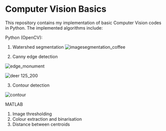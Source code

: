 # Computer Vision Basics 

This repository contains my implementation of basic Computer Vision codes in Python. The implemented algorithms include:

Python (OpenCV): 
1. Watershed segmentation
![imagesegmentation_coffee](https://user-images.githubusercontent.com/29228041/140686203-7715f019-5264-43f7-974a-e5fcc3fbfb06.jpg)

2. Canny edge detection

![edge_monument](https://user-images.githubusercontent.com/29228041/140686232-16e30062-e629-4f3f-9a71-4b9982047d22.jpg)

![deer 125_200](https://user-images.githubusercontent.com/29228041/140686313-05bb536c-370a-4b51-a49a-cb792745c56f.jpg)


3. Contour detection 

![contour](https://user-images.githubusercontent.com/29228041/140686292-ad05a4d5-4ba5-4b61-8d29-f45c6b01367a.jpg)



MATLAB
1. Image thresholding 
2. Colour extraction and binarisation
3. Distance between centroids
